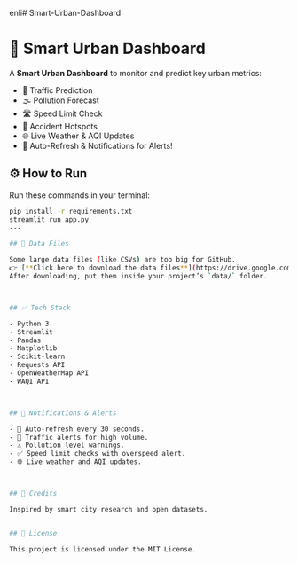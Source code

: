 enli# Smart-Urban-Dashboard
# 🚦 Smart Urban Dashboard

A **Smart Urban Dashboard** to monitor and predict key urban metrics:
- 🚦 Traffic Prediction  
- 🌫️ Pollution Forecast  
- 🛣️ Speed Limit Check  
- 🚧 Accident Hotspots  
- 🌐 Live Weather & AQI Updates  
- 🔔 Auto-Refresh & Notifications for Alerts!


## ⚙️ How to Run

Run these commands in your terminal:

```bash
pip install -r requirements.txt
streamlit run app.py
---

## 📂 Data Files

Some large data files (like CSVs) are too big for GitHub.  
👉 [**Click here to download the data files**](https://drive.google.com/drive/folders/1clp5wEL8-Q3GV8tGkYQrRXjyQouGM0NT?usp=sharing)  
After downloading, put them inside your project’s `data/` folder.



## ✅ Tech Stack

- Python 3
- Streamlit
- Pandas
- Matplotlib
- Scikit-learn
- Requests API
- OpenWeatherMap API
- WAQI API



## 🔔 Notifications & Alerts

- 🔄 Auto-refresh every 30 seconds.
- 🚗 Traffic alerts for high volume.
- ⚠️ Pollution level warnings.
- ✅ Speed limit checks with overspeed alert.
- 🌐 Live weather and AQI updates.



## 🙏 Credits

Inspired by smart city research and open datasets.


## 📜 License

This project is licensed under the MIT License.
